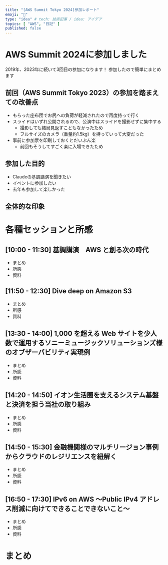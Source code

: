```yaml
---
title: "[AWS Summit Tokyo 2024]参加レポート"
emoji: "🙌"
type: "idea" # tech: 技術記事 / idea: アイデア
topics: [ "AWS", "日記" ]
published: false
---
```


# AWS Summit 2024に参加しました

2019年、2023年に続いて3回目の参加になります！
参加したので簡単にまとめます

## 前回（AWS Summit Tokyo 2023）の参加を踏まえての改善点

* もらった座布団でお尻への負荷が軽減されたので再度持って行く
* スライドはいずれ公開されるので、公演中はスライドを撮影せずに集中する
  * 撮影しても結局見返すこともなかったため
  * フルサイズのカメラ（重量約1.5kg）を持っていって大変だった
* 事前に参加票を印刷しておくとだいぶん楽
  * 前回もそうしてすごく楽に入場できたため

## 参加した目的

* Claudeの基調講演を聞きたい
* イベントに参加したい
* 去年も参加して楽しかった

## 全体的な印象

# 各種セッションと所感

## [10:00 - 11:30] 基調講演　AWS と創る次の時代

* まとめ
* 所感
* 資料

## [11:50 - 12:30] Dive deep on Amazon S3

* まとめ
* 所感
* 資料

## [13:30 - 14:00] 1,000 を超える Web サイトを少人数で運用するソニーミュージックソリューションズ様のオブザーバビリティ実現例

* まとめ
* 所感
* 資料

## [14:20 - 14:50] イオン生活圏を支えるシステム基盤と決済を担う当社の取り組み

* まとめ
* 所感
* 資料

## [14:50 - 15:30] 金融機関様のマルチリージョン事例からクラウドのレジリエンスを紐解く

* まとめ
* 所感
* 資料

## [16:50 - 17:30] IPv6 on AWS ～Public IPv4 アドレス削減に向けてできることできないこと～

* まとめ
* 所感
* 資料

# まとめ
